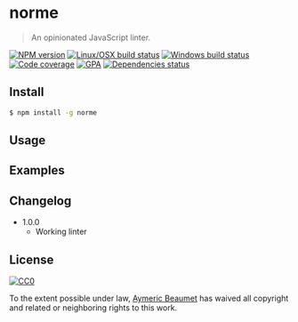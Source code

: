 # norme

> An opinionated JavaScript linter.

[![NPM version](https://img.shields.io/npm/v/norme.svg?style=flat&label=npm)](https://www.npmjs.com/package/norme)
[![Linux/OSX build status](https://img.shields.io/travis/aymericbeaumet/norme/master.svg?style=flat&label=linux/osx)](https://travis-ci.org/aymericbeaumet/norme)
[![Windows build status](https://img.shields.io/appveyor/ci/aymericbeaumet/norme/master.svg?style=flat&label=windows)](https://ci.appveyor.com/project/aymericbeaumet/norme)
[![Code coverage](https://img.shields.io/codeclimate/coverage/github/aymericbeaumet/norme.svg?style=flat&label=coverage)](https://codeclimate.com/github/aymericbeaumet/norme)
[![GPA](https://img.shields.io/codeclimate/github/aymericbeaumet/norme.svg?style=flat&label=gpa)](https://codeclimate.com/github/aymericbeaumet/norme)
[![Dependencies status](https://img.shields.io/david/aymericbeaumet/norme.svg?style=flat&label=dependencies)](https://david-dm.org/aymericbeaumet/norme)

## Install

```bash
$ npm install -g norme
```

## Usage

## Examples

## Changelog

* 1.0.0
  * Working linter

## License

[![CC0](http://i.creativecommons.org/p/zero/1.0/88x31.png)](http://creativecommons.org/publicdomain/zero/1.0/)

To the extent possible under law, [Aymeric Beaumet](https://aymericbeaumet.com)
has waived all copyright and related or neighboring rights to this work.
